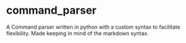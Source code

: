 # command_parser
A Command parser written in python with a custom syntax to facilitate flexibility. Made keeping in mind of the markdown syntax.
